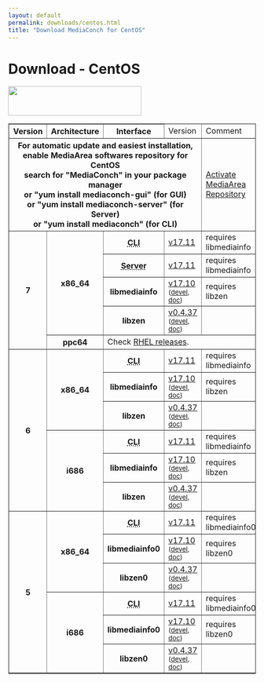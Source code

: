 ```yaml
---
layout: default
permalink: downloads/centos.html
title: "Download MediaConch for CentOS"
---
```


# Download - CentOS

<img src="/MediaConch/images/CentOS.png" width="271" height="60"><br />

<table border="1">
<thead>
<tr class="table-header">
    <th>Version</th>
    <th>Architecture</th>
    <th>Interface</th>
    <td>Version</td>
    <td>Comment</td>
</tr>
</thead>
<tbody>
<tr>
    <th colspan="4">For automatic update and easiest installation, enable MediaArea softwares repository for CentOS<br />search for "MediaConch" in your package manager<br />or "yum install mediaconch-gui" (for GUI)<br /> or "yum install mediaconch-server" (for Server)<br /> or "yum install mediaconch" (for CLI)</th>
    <td><a href='/Repos'>Activate MediaArea Repository</a></td>
</tr>

<tr>
    <th rowspan="5" id="7">7</th>
    <th rowspan="4" id="7.x86_64">x86_64</th>
    <th><abbr title="Command Line Interface">CLI</abbr></th>
    <td><a href="//mediaarea.net/download/binary/mediaconch/17.11/mediaconch-17.11.x86_64.CentOS_7.rpm">v17.11</a></td>
    <td>requires libmediainfo</td>
</tr>
<tr>
    <th><abbr title="Server">Server</abbr></th>
    <td><a href="//mediaarea.net/download/binary/mediaconch-server/17.11/mediaconch-server-17.11.x86_64.CentOS_7.rpm">v17.11</a></td>
    <td>requires libmediainfo</td>
</tr>
<tr>
    <th>libmediainfo</th>
    <td><a href="//mediaarea.net/download/binary/libmediainfo0/17.10/libmediainfo-17.10.x86_64.CentOS_7.rpm">v17.10</a> <small>(<a href="//mediaarea.net/download/binary/libmediainfo0/17.10/libmediainfo-devel-17.10.x86_64.CentOS_7.rpm">devel</a>, <a href="//mediaarea.net/download/binary/libmediainfo0/17.10/libmediainfo-doc-17.10.x86_64.CentOS_7.rpm">doc</a>)</small></td>
    <td>requires libzen</td>
</tr>
<tr>
    <th>libzen</th>
    <td><a href="//mediaarea.net/download/binary/libzen0/0.4.37/libzen-0.4.37.x86_64.CentOS_7.rpm">v0.4.37</a> <small>(<a href="//mediaarea.net/download/binary/libzen0/0.4.37/libzen-devel-0.4.37.x86_64.CentOS_7.rpm">devel</a>, <a href="//mediaarea.net/download/binary/libzen0/0.4.37/libzen-doc-0.4.37.x86_64.CentOS_7.rpm">doc</a>)</small></td>
    <td>&nbsp;</td>
</tr>

<tr>
    <th id="7.ppc64">ppc64</th>
    <td colspan="3">Check <a href="rhel.html#7.ppc64">RHEL releases</a>.</td>
</tr>

<tr>
    <th rowspan="6" id="6">6</th>
    <th rowspan="3" id="6.x86_64">x86_64</th>
    <th><abbr title="Command Line Interface">CLI</abbr></th>
    <td><a href="//mediaarea.net/download/binary/mediaconch/17.11/mediaconch-17.11.x86_64.CentOS_6.rpm">v17.11</a></td>
    <td>requires libmediainfo</td>
</tr>
<tr>
    <th>libmediainfo</th>
    <td><a href="//mediaarea.net/download/binary/libmediainfo0/17.10/libmediainfo-17.10.x86_64.CentOS_6.rpm">v17.10</a> <small>(<a href="//mediaarea.net/download/binary/libmediainfo0/17.10/libmediainfo-devel-17.10.x86_64.CentOS_6.rpm">devel</a>, <a href="//mediaarea.net/download/binary/libmediainfo0/17.10/libmediainfo-doc-17.10.x86_64.CentOS_6.rpm">doc</a>)</small></td>
    <td>requires libzen</td>
</tr>
<tr>
    <th>libzen</th>
    <td><a href="//mediaarea.net/download/binary/libzen0/0.4.37/libzen-0.4.37.x86_64.CentOS_6.rpm">v0.4.37</a> <small>(<a href="//mediaarea.net/download/binary/libzen0/0.4.37/libzen-devel-0.4.37.x86_64.CentOS_6.rpm">devel</a>, <a href="//mediaarea.net/download/binary/libzen0/0.4.37/libzen-doc-0.4.37.x86_64.CentOS_6.rpm">doc</a>)</small></td>
    <td>&nbsp;</td>
</tr>
<tr>
    <th rowspan="3" id="6.i686">i686</th>
    <th><abbr title="Command Line Interface">CLI</abbr></th>
    <td><a href="//mediaarea.net/download/binary/mediaconch/17.11/mediaconch-17.11.i686.CentOS_6.rpm">v17.11</a></td>
    <td>requires libmediainfo</td>
</tr>
<tr>
    <th>libmediainfo</th>
    <td><a href="//mediaarea.net/download/binary/libmediainfo0/17.10/libmediainfo-17.10.i686.CentOS_6.rpm">v17.10</a> <small>(<a href="//mediaarea.net/download/binary/libmediainfo0/17.10/libmediainfo-devel-17.10.i686.CentOS_6.rpm">devel</a>, <a href="//mediaarea.net/download/binary/libmediainfo0/17.10/libmediainfo-doc-17.10.i686.CentOS_6.rpm">doc</a>)</small></td>
    <td>requires libzen</td>
</tr>
<tr>
    <th>libzen</th>
    <td><a href="//mediaarea.net/download/binary/libzen0/0.4.37/libzen-0.4.37.i686.CentOS_6.rpm">v0.4.37</a> <small>(<a href="//mediaarea.net/download/binary/libzen0/0.4.37/libzen-devel-0.4.37.i686.CentOS_6.rpm">devel</a>, <a href="//mediaarea.net/download/binary/libzen0/0.4.37/libzen-doc-0.4.37.i686.CentOS_6.rpm">doc</a>)</small></td>
    <td>&nbsp;</td>
</tr>
<tr>
    <th rowspan="6" id="5">5</th>
    <th rowspan="3" id="5.x86_64">x86_64</th>
    <th><abbr title="Command Line Interface">CLI</abbr></th>
    <td><a href="//mediaarea.net/download/binary/mediaconch/17.11/mediaconch-17.11.x86_64.CentOS_5.rpm">v17.11</a></td>
    <td>requires libmediainfo0</td>
</tr>
<tr>
    <th>libmediainfo0</th>
    <td><a href="//mediaarea.net/download/binary/libmediainfo0/17.10/libmediainfo0-17.10.x86_64.CentOS_5.rpm">v17.10</a> <small>(<a href="//mediaarea.net/download/binary/libmediainfo0/17.10/libmediainfo-devel-17.10.x86_64.CentOS_5.rpm">devel</a>, <a href="//mediaarea.net/download/binary/libmediainfo0/17.10/libmediainfo-doc-17.10.x86_64.CentOS_5.rpm">doc</a>)</small></td>
    <td>requires libzen0</td>
</tr>
<tr>
    <th>libzen0</th>
    <td><a href="//mediaarea.net/download/binary/libzen0/0.4.37/libzen0-0.4.37.x86_64.CentOS_5.rpm">v0.4.37</a> <small>(<a href="//mediaarea.net/download/binary/libzen0/0.4.37/libzen-devel-0.4.37.x86_64.CentOS_5.rpm">devel</a>, <a href="//mediaarea.net/download/binary/libzen0/0.4.37/libzen-doc-0.4.37.x86_64.CentOS_5.rpm">doc</a>)</small></td>
    <td>&nbsp;</td>
</tr>
<tr>
    <th rowspan="3" id="5.i686">i686</th>
    <th><abbr title="Command Line Interface">CLI</abbr></th>
    <td><a href="//mediaarea.net/download/binary/mediaconch/17.11/mediaconch-17.11.i686.CentOS_5.rpm">v17.11</a></td>
    <td>requires libmediainfo0</td>
</tr>
<tr>
    <th>libmediainfo0</th>
    <td><a href="//mediaarea.net/download/binary/libmediainfo0/17.10/libmediainfo0-17.10.i686.CentOS_5.rpm">v17.10</a> <small>(<a href="//mediaarea.net/download/binary/libmediainfo0/17.10/libmediainfo-devel-17.10.i686.CentOS_5.rpm">devel</a>, <a href="//mediaarea.net/download/binary/libmediainfo0/17.10/libmediainfo-doc-17.10.i686.CentOS_5.rpm">doc</a>)</small></td>
    <td>requires libzen0</td>
</tr>
<tr>
    <th>libzen0</th>
    <td><a href="//mediaarea.net/download/binary/libzen0/0.4.37/libzen0-0.4.37.i686.CentOS_5.rpm">v0.4.37</a> <small>(<a href="//mediaarea.net/download/binary/libzen0/0.4.37/libzen-devel-0.4.37.i686.CentOS_5.rpm">devel</a>, <a href="//mediaarea.net/download/binary/libzen0/0.4.37/libzen-doc-0.4.37.i686.CentOS_5.rpm">doc</a>)</small></td>
    <td>&nbsp;</td>
</tr>
</tbody>
</table>
